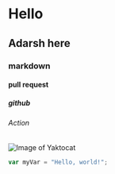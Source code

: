 # Hello
## Adarsh here
### markdown
#### pull request
##### github
###### Action
![Image of Yaktocat](https://octodex.github.com/images/yaktocat.png)
``` javascript
var myVar = "Hello, world!";
```
